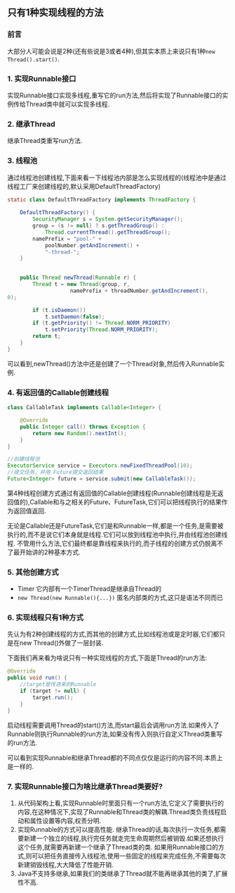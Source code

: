 
只有1种实现线程的方法
---

### 前言

大部分人可能会说是2种(还有些说是3或者4种),但其实本质上来说只有1种`new Thread().start()`.

### 1. 实现Runnable接口

实现Runnable接口实现多线程,重写它的run方法,然后将实现了Runnable接口的实例传给Thread类中就可以实现多线程.

### 2. 继承Thread

继承Thread类重写run方法.

### 3. 线程池

通过线程池创建线程,下面来看一下线程池内部是怎么实现线程的(线程池中是通过线程工厂来创建线程的,默认采用DefaultThreadFactory)

```java
static class DefaultThreadFactory implements ThreadFactory {
 
    DefaultThreadFactory() {
        SecurityManager s = System.getSecurityManager();
        group = (s != null) ? s.getThreadGroup() :
            Thread.currentThread().getThreadGroup();
        namePrefix = "pool-" +
            poolNumber.getAndIncrement() +
            "-thread-";
    }
 

    public Thread newThread(Runnable r) {
        Thread t = new Thread(group, r,
                    namePrefix + threadNumber.getAndIncrement(),
0);

        if (t.isDaemon())
            t.setDaemon(false);
        if (t.getPriority() != Thread.NORM_PRIORITY)
            t.setPriority(Thread.NORM_PRIORITY);
        return t;
    }
}
```

可以看到,newThread()方法中还是创建了一个Thread对象,然后传入Runnable实例.

### 4. 有返回值的Callable创建线程

```java
class CallableTask implements Callable<Integer> {

    @Override
    public Integer call() throws Exception {
        return new Random().nextInt();
    }
}

//创建线程池
ExecutorService service = Executors.newFixedThreadPool(10);
//提交任务，并用 Future提交返回结果
Future<Integer> future = service.submit(new CallableTask());
```

第4种线程创建方式通过有返回值的Callable创建线程(Runnable创建线程是无返回值的),Callable和与之相关的Future、FutureTask,它们可以把线程执行的结果作为返回值返回.

无论是Callable还是FutureTask,它们是和Runnable一样,都是一个任务,是需要被执行的,而不是说它们本身就是线程.它们可以放到线程池中执行,并由线程池创建线程. 不管用什么方法,它们最终都是靠线程来执行的,而子线程的创建方式仍脱离不了最开始讲的2种基本方式.

### 5. 其他创建方式

- Timer 它内部有一个TimerThread是继承自Thread的
- `new Thread(new Runnable(){...})` 匿名内部类的方式,这只是语法不同而已

### 6. 实现线程只有1种方式

先认为有2种创建线程的方式,而其他的创建方式,比如线程池或是定时器,它们都只是在new Thread()外做了一层封装.

下面我们再来看为啥说只有一种实现线程的方式,下面是Thread的run方法:

```java
@Override
public void run() {
    //target是传进来的Runnable
    if (target != null) {
        target.run();
    }
}
```

启动线程需要调用Thread的start()方法,而start最后会调用run方法.如果传入了Runnable则执行Runnable的run方法,如果没有传入则执行自定义Thread类重写的run方法. 

可以看到实现Runnable和继承Thread都的不同点仅仅是运行的内容不同.本质上是一样的.

### 7. 实现Runnable接口为啥比继承Thread类要好?

1. 从代码架构上看,实现Runnable时里面只有一个run方法,它定义了需要执行的内容,在这种情况下,实现了Runnable和Thread类的解耦.Thread类负责线程启动和属性设置等内容,权责分明.
2. 实现Runnable的方式可以提高性能. 继承Thread的话,每次执行一次任务,都需要新建一个独立的线程,执行完任务就走完生命周期然后被销毁.如果还想执行这个任务,就需要再新建一个继承了Thread类的类. 如果用Runnable接口的方式,则可以把任务直接传入线程池,使用一些固定的线程来完成任务,不需要每次新建销毁线程,大大降低了性能开销.
3. Java不支持多继承,如果我们的类继承了Thread就不能再继承其他的类了,扩展性不高.
